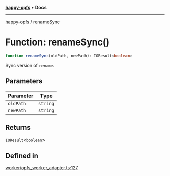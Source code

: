 [**happy-opfs**](../README.md) • **Docs**

***

[happy-opfs](../README.md) / renameSync

# Function: renameSync()

```ts
function renameSync(oldPath, newPath): IOResult<boolean>
```

Sync version of `rename`.

## Parameters

| Parameter | Type |
| ------ | ------ |
| `oldPath` | `string` |
| `newPath` | `string` |

## Returns

`IOResult`\<`boolean`\>

## Defined in

[worker/opfs\_worker\_adapter.ts:127](https://github.com/JiangJie/happy-opfs/blob/948cb3ee1ba6a4ce667d07bda817012e57b50bb8/src/worker/opfs_worker_adapter.ts#L127)
